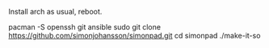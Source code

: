 Install arch as usual, reboot.

pacman -S openssh git ansible sudo
git clone https://github.com/simonjohansson/simonpad.git
cd simonpad
./make-it-so

